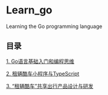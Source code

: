 
# Learn_go

Learning the Go programming language

## 目录

[1. Go语言基础入门和编程思维](https://github.com/Genesisnbq/Learn_go/tree/main/01_Go_basic_and_Programming_thinking)

[2. 租辆酷车小程序与TypeScript](https://#)

[3. “租辆酷车”共享出行产品设计与研发](https://#)
